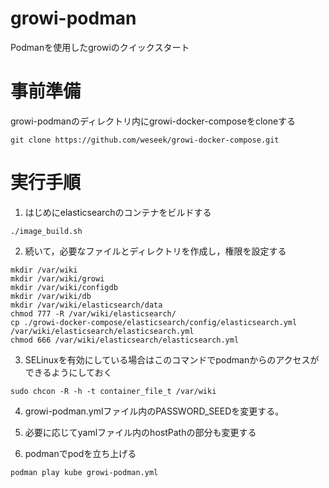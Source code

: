 # growi-podman

Podmanを使用したgrowiのクイックスタート

# 事前準備
growi-podmanのディレクトリ内にgrowi-docker-composeをcloneする
```shell
git clone https://github.com/weseek/growi-docker-compose.git
```

# 実行手順
1. はじめにelasticsearchのコンテナをビルドする

```shell
./image_build.sh
```

2. 続いて，必要なファイルとディレクトリを作成し，権限を設定する

```shell
mkdir /var/wiki
mkdir /var/wiki/growi
mkdir /var/wiki/configdb
mkdir /var/wiki/db
mkdir /var/wiki/elasticsearch/data
chmod 777 -R /var/wiki/elasticsearch/
cp ./growi-docker-compose/elasticsearch/config/elasticsearch.yml /var/wiki/elasticsearch/elasticsearch.yml
chmod 666 /var/wiki/elasticsearch/elasticsearch.yml
```

3. SELinuxを有効にしている場合はこのコマンドでpodmanからのアクセスができるようにしておく

```shell
sudo chcon -R -h -t container_file_t /var/wiki
```

4. growi-podman.ymlファイル内のPASSWORD_SEEDを変更する。

5. 必要に応じてyamlファイル内のhostPathの部分も変更する

6. podmanでpodを立ち上げる

```shell
podman play kube growi-podman.yml
```


